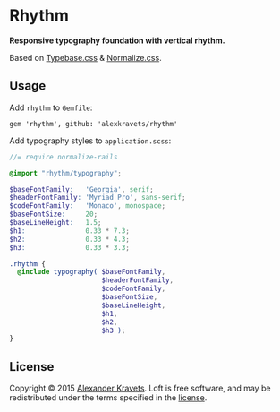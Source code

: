 # Rhythm

**Responsive typography foundation with vertical rhythm.**

Based on [Typebase.css](http://devinhunt.github.io/typebase.css/) & [Normalize.css](http://necolas.github.io/normalize.css/).

## Usage

Add `rhythm` to `Gemfile`:

    gem 'rhythm', github: 'alexkravets/rhythm'

Add typography styles to `application.scss`:

```scss
//= require normalize-rails

@import "rhythm/typography";

$baseFontFamily:   'Georgia', serif;
$headerFontFamily: 'Myriad Pro', sans-serif;
$codeFontFamily:   'Monaco', monospace;
$baseFontSize:     20;
$baseLineHeight:   1.5;
$h1:               0.33 * 7.3;
$h2:               0.33 * 4.3;
$h3:               0.33 * 3.3;

.rhythm {
  @include typography( $baseFontFamily,
                       $headerFontFamily,
                       $codeFontFamily,
                       $baseFontSize,
                       $baseLineHeight,
                       $h1,
                       $h2,
                       $h3 );
}
```

## License

Copyright © 2015 [Alexander Kravets](https://github.com/alexkravets). Loft is free software, and may be redistributed under the terms specified in the [license](LICENSE.md).